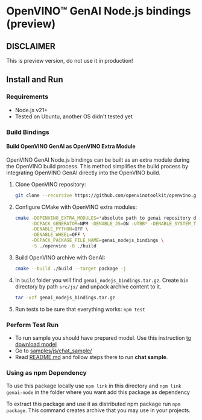 # OpenVINO™ GenAI Node.js bindings (preview)

## DISCLAIMER

This is preview version, do not use it in production!

## Install and Run

### Requirements

- Node.js v21+
- Tested on Ubuntu, another OS didn't tested yet

### Build Bindings

#### Build OpenVINO GenAI as OpenVINO Extra Module

OpenVINO GenAI Node.js bindings can be built as an extra module during the OpenVINO build process. This method simplifies the build process by integrating OpenVINO GenAI directly into the OpenVINO build.

1. Clone OpenVINO repository:
   ```sh
   git clone --recursive https://github.com/openvinotoolkit/openvino.git
   ```
1. Configure CMake with OpenVINO extra modules:
   ```sh
   cmake -DOPENVINO_EXTRA_MODULES=*absolute path to genai repository directory* -DCPACK_ARCHIVE_COMPONENT_INSTALL=OFF \
         -DCPACK_GENERATOR=NPM -DENABLE_JS=ON -UTBB* -DENABLE_SYSTEM_TBB=OFF \
         -DENABLE_PYTHON=OFF \
         -DENABLE_WHEEL=OFF \
         -DCPACK_PACKAGE_FILE_NAME=genai_nodejs_bindings \
         -S ./openvino -B ./build
   ```
1. Build OpenVINO archive with GenAI:
   ```sh
   cmake --build ./build --target package -j
   ```

1. In `build` folder you will find `genai_nodejs_bindings.tar.gz`.
   Create `bin` directory by path `src/js/` and unpack archive content to it.
   ```sh
   tar -xzf genai_nodejs_bindings.tar.gz
   ```
1. Run tests to be sure that everything works:
   `npm test`

### Perform Test Run

- To run sample you should have prepared model.
  Use this instruction [to download model](https://github.com/openvinotoolkit/openvino.genai/blob/master/samples/js/chat_sample/README.md#download-and-convert-the-model-and-tokenizers)
- Go to [samples/js/chat_sample/](../../samples/js/chat_sample/)
- Read [README.md](../../samples/js/chat_sample/README.md) and follow steps there
  to run **chat sample**.

### Using as npm Dependency

To use this package locally use `npm link` in this directory
and `npm link genai-node` in the folder where you want add this package as dependency

To extract this package and use it as distributed npm package run `npm package`.
This command creates archive that you may use in your projects.
